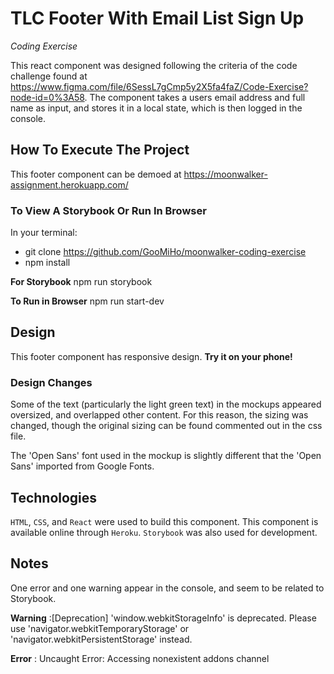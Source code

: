 # TLC Footer With Email List Sign Up

_Coding Exercise_

This react component was designed following the criteria of the code challenge found at https://www.figma.com/file/6SessL7gCmp5y2X5fa4faZ/Code-Exercise?node-id=0%3A58. The component takes a users email address and full name as input, and stores it in a local state, which is then logged in the console.

## How To Execute The Project

This footer component can be demoed at https://moonwalker-assignment.herokuapp.com/

### To View A **Storybook** Or Run **In Browser**
In your terminal:
- git clone https://github.com/GooMiHo/moonwalker-coding-exercise
- npm install

__For Storybook__
npm run storybook

__To Run in Browser__
npm run start-dev

## Design
This footer component has responsive design. **Try it on your phone!**

### Design Changes
Some of the text (particularly the light green text) in the mockups appeared oversized, and overlapped other content. For this reason, the sizing was changed, though the original sizing can be found commented out in the css file.

The 'Open Sans' font used in the mockup is slightly different that the 'Open Sans' imported from Google Fonts.

## Technologies

`HTML`, `CSS`, and `React` were used to build this component. This component is available online through `Heroku`. `Storybook` was also used for development.

## Notes

One error and one warning appear in the console, and seem to be related to Storybook.

**Warning** :[Deprecation] 'window.webkitStorageInfo' is deprecated. Please use 'navigator.webkitTemporaryStorage' or 'navigator.webkitPersistentStorage' instead.

**Error** : Uncaught Error: Accessing nonexistent addons channel
